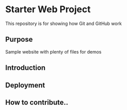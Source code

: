 # Starter Web Project

This repository is for showing how Git and GitHub work

## Purpose

Sample website with plenty of files for demos

## Introduction

## Deployment

## How to contribute..